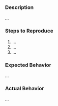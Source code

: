 ### Description

...

### Steps to Reproduce

1.  ...
2.  ...
3.  ...

### Expected Behavior

...

### Actual Behavior

...
